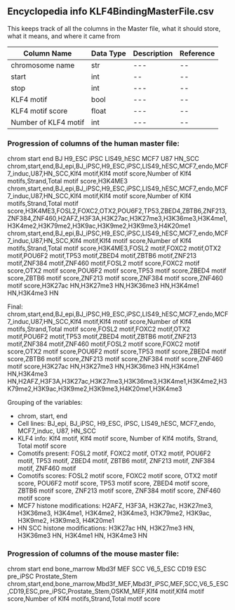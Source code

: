 ## Encyclopedia info KLF4BindingMasterFile.csv
This keeps track of all the columns in the Master file, what it should store, what it means, and where it came from

|Column Name|Data Type|Description|Reference|
|---|---|---|--|
|chromosome name|str|---|--|
|start|int|--|--|
|stop|int|---|--|
|KLF4 motif|bool|---|--|
|KLF4 motif score|float|---|--|
|Number of KLF4 motif|int|---|--|

### Progression of columns of the human master file: 
chrom    start   end    BJ     H9_ESC iPSC   LIS49_hESC     MCF7   U87    HN_SCC
chrom,start,end,BJ_epi,BJ_iPSC,H9_ESC,iPSC,LIS49_hESC,MCF7_endo,MCF7_induc,U87,HN_SCC,Klf4 motif,Klf4 motif score,Number of Klf4 motifs,Strand,Total motif score,H3K4ME3
chrom,start,end,BJ_epi,BJ_iPSC,H9_ESC,iPSC,LIS49_hESC,MCF7_endo,MCF7_induc,U87,HN_SCC,Klf4 motif,Klf4 motif score,Number of Klf4 motifs,Strand,Total motif score,H3K4ME3,FOSL2,FOXC2,OTX2,POU6F2,TP53,ZBED4,ZBTB6,ZNF213,ZNF384,ZNF460,H2AFZ,H3F3A,H3K27ac,H3K27me3,H3K36me3,H3K4me1,H3K4me2,H3K79me2,H3K9ac,H3K9me2,H3K9me3,H4K20me1
chrom,start,end,BJ_epi,BJ_iPSC,H9_ESC,iPSC,LIS49_hESC,MCF7_endo,MCF7_induc,U87,HN_SCC,Klf4 motif,Klf4 motif score,Number of Klf4 motifs,Strand,Total motif score,H3K4ME3,FOSL2 motif,FOXC2 motif,OTX2 motif,POU6F2 motif,TP53 motif,ZBED4 motif,ZBTB6 motif,ZNF213 motif,ZNF384 motif,ZNF460 motif,FOSL2 motif score,FOXC2 motif score,OTX2 motif score,POU6F2 motif score,TP53 motif score,ZBED4 motif score,ZBTB6 motif score,ZNF213 motif score,ZNF384 motif score,ZNF460 motif score,H3K27ac HN,H3K27me3 HN,H3K36me3 HN,H3K4me1 HN,H3K4me3 HN

Final: chrom,start,end,BJ_epi,BJ_iPSC,H9_ESC,iPSC,LIS49_hESC,MCF7_endo,MCF7_induc,U87,HN_SCC,Klf4 motif,Klf4 motif score,Number of Klf4 motifs,Strand,Total motif score,FOSL2 motif,FOXC2 motif,OTX2 motif,POU6F2 motif,TP53 motif,ZBED4 motif,ZBTB6 motif,ZNF213 motif,ZNF384 motif,ZNF460 motif,FOSL2 motif score,FOXC2 motif score,OTX2 motif score,POU6F2 motif score,TP53 motif score,ZBED4 motif score,ZBTB6 motif score,ZNF213 motif score,ZNF384 motif score,ZNF460 motif score,H3K27ac HN,H3K27me3 HN,H3K36me3 HN,H3K4me1 HN,H3K4me3 HN,H2AFZ,H3F3A,H3K27ac,H3K27me3,H3K36me3,H3K4me1,H3K4me2,H3K79me2,H3K9ac,H3K9me2,H3K9me3,H4K20me1,H3K4me3

Grouping of the variables:
- chrom, start, end
- Cell lines: BJ_epi, BJ_iPSC, H9_ESC, iPSC, LIS49_hESC, MCF7_endo, MCF7_induc, U87, HN_SCC
- KLF4 info: Klf4 motif, Klf4 motif score, Number of Klf4 motifs, Strand, Total motif score
- Comotifs present: FOSL2 motif, FOXC2 motif, OTX2 motif, POU6F2 motif, TP53 motif, ZBED4 motif, ZBTB6 motif, ZNF213 motif, ZNF384 motif, ZNF460 motif
- Comotifs scores: FOSL2 motif score, FOXC2 motif score, OTX2 motif score, POU6F2 motif score, TP53 motif score, ZBED4 motif score, ZBTB6 motif score, ZNF213 motif score, ZNF384 motif score, ZNF460 motif score
- MCF7 histone modifications: H2AFZ, H3F3A, H3K27ac, H3K27me3, H3K36me3, H3K4me1, H3K4me2, H3K4me3, H3K79me2, H3K9ac, H3K9me2, H3K9me3, H4K20me1
- HN SCC histone modifications: H3K27ac HN, H3K27me3 HN, H3K36me3 HN, H3K4me1 HN, H3K4me3 HN


### Progression of columns of the mouse master file: 
chrom  start   end    bone_marrow    Mbd3f  MEF    SCC    V6_5_ESC       CD19   ESC    pre_iPSC       Prostate_Stem
chrom,start,end,bone_marrow,Mbd3f_MEF,Mbd3f_iPSC,MEF,SCC,V6_5_ESC,CD19,ESC,pre_iPSC,Prostate_Stem,OSKM_MEF,Klf4 motif,Klf4 motif score,Number of Klf4 motifs,Strand,Total motif score
